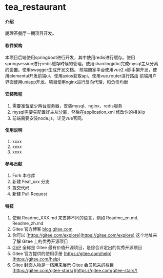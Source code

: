 # tea_restaurant

#### 介绍
厦理茶餐厅一期项目开发。

#### 软件架构
本项目后端使用springboot进行开发，其中使用redis进行缓存。使用springsession进行redis缓存时候的管理。使用shardingjdbc完成mysql主从分离的设置。使用swagger生成开发文档。
前端商家平台使用vue2.x脚手架开发，使用elementui开发前端ui。使用axios获取api，使用vue.router进行路由
前端用户界面使用uniapp开发。项目使用nginx进行反向代理，和负债均衡


#### 安装教程

1. 需要准备至少两台服务器，安装mysql、nginx、redis服务
2.  mysql需要先配置好主从分离，然后在application.xml 修改你的相关ip
3.  前端需要安装node.js。详见vue官网。

#### 使用说明

1.  xxxx
2.  xxxx
3.  xxxx

#### 参与贡献

1.  Fork 本仓库
2.  新建 Feat_xxx 分支
3.  提交代码
4.  新建 Pull Request


#### 特技

1.  使用 Readme\_XXX.md 来支持不同的语言，例如 Readme\_en.md, Readme\_zh.md
2.  Gitee 官方博客 [blog.gitee.com](https://blog.gitee.com)
3.  你可以 [https://gitee.com/explore](https://gitee.com/explore) 这个地址来了解 Gitee 上的优秀开源项目
4.  [GVP](https://gitee.com/gvp) 全称是 Gitee 最有价值开源项目，是综合评定出的优秀开源项目
5.  Gitee 官方提供的使用手册 [https://gitee.com/help](https://gitee.com/help)
6.  Gitee 封面人物是一档用来展示 Gitee 会员风采的栏目 [https://gitee.com/gitee-stars/](https://gitee.com/gitee-stars/)

